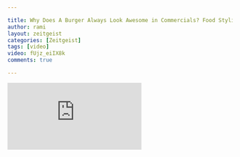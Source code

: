 ```yaml
---

title: Why Does A Burger Always Look Awesome in Commercials? Food Stylist Explains.
author: rami
layout: zeitgeist 
categories: [Zeitgeist]
tags: [video]
video: fUjz_eiIX8k
comments: true

---
```


<div class="iframe-container">
  <iframe src="https://www.youtube-nocookie.com/embed/fUjz_eiIX8k" frameborder="0" allow="autoplay; encrypted-media" allowfullscreen></iframe>
</div>
